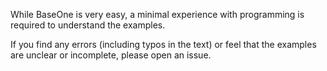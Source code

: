 
While BaseOne is very easy, a minimal experience with programming is required to understand the examples.

If you find any errors (including typos in the text) or feel that the examples are unclear or incomplete, please open an issue.
